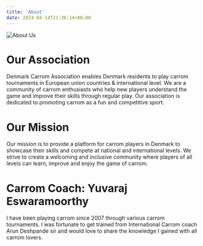 ```yaml
---
title: 'About'
date: 2024-04-14T21:36:14+00:00
---
```


![About Us](/images/illustrations/disa_stage.jpg)

# Our Association

Denmark Carrom Association enables Denmark residents to play carrom tournaments in European union countries & international level. We are a community of carrom enthusiasts who help new players understand the game and improve their skills through regular play. Our association is dedicated to promoting carrom as a fun and competitive sport.

# Our Mission

Our mission is to provide a platform for carrom players in Denmark to showcase their skills and compete at national and international levels. We strive to create a welcoming and inclusive community where players of all levels can learn, improve and enjoy the game of carrom.

# Carrom Coach: Yuvaraj Eswaramoorthy

I have been playing carrom since 2007 through various carrom tournaments. I was fortunate to get trained from International Carrom coach Arun Deshpande sir and would love to share the knowledge I gained with all carrom lovers.
